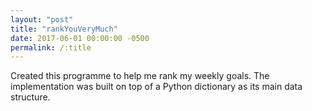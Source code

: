 ```yaml
---
layout: "post"
title: "rankYouVeryMuch"
date: 2017-06-01 00:00:00 -0500
permalink: /:title
---
```


Created this programme to help me rank my weekly goals.  The implementation
was built on top of a Python dictionary as its main data structure.
